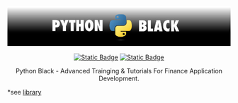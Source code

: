 <div align="center">
  <img src="./assets/images/billboard-001.jpg" alt="Python Black"/>   
  
  [![Static Badge](https://img.shields.io/badge/FIGMA-Design%20System%20v.3.0.1-f542d7?style=flat&link=https%3A%2F%2Fgithub.com%2Felwoodberry3%2Fideparture)](https://www.figma.com/community/file/1424120225806693615)
  [![Static Badge](https://img.shields.io/badge/Documentation-%20v.1.0.1-blue)](https://672152a5a545bd34029947bd-kmmyfybono.chromatic.com)

  <p>Python Black - Advanced Trainging & Tutorials For Finance Application Development.</p>
</div>
 
*see [library](./library/)